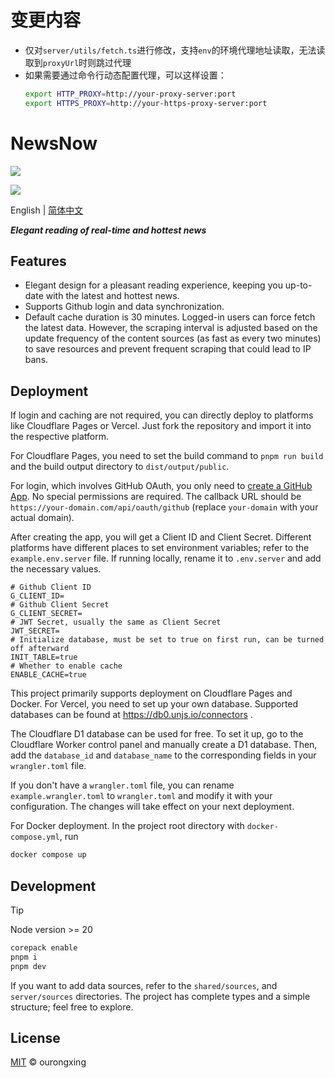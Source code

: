 # 变更内容
- 仅对`server/utils/fetch.ts`进行修改，支持`env`的环境代理地址读取，无法读取到`proxyUrl`时则跳过代理
- 如果需要通过命令行动态配置代理，可以这样设置：
  ```bash
  export HTTP_PROXY=http://your-proxy-server:port
  export HTTPS_PROXY=http://your-https-proxy-server:port
  ```

# NewsNow
![](screenshots/preview-1.png)

![](screenshots/preview-2.png)

English | [简体中文](README.zh-CN.md)

***Elegant reading of real-time and hottest news***

## Features
- Elegant design for a pleasant reading experience, keeping you up-to-date with the latest and hottest news.
- Supports Github login and data synchronization.
- Default cache duration is 30 minutes. Logged-in users can force fetch the latest data. However, the scraping interval is adjusted based on the update frequency of the content sources (as fast as every two minutes) to save resources and prevent frequent scraping that could lead to IP bans.

## Deployment

If login and caching are not required, you can directly deploy to platforms like Cloudflare Pages or Vercel. Just fork the repository and import it into the respective platform.

For Cloudflare Pages, you need to set the build command to `pnpm run build` and the build output directory to `dist/output/public`.

For login, which involves GitHub OAuth, you only need to [create a GitHub App](https://github.com/settings/applications/new). No special permissions are required. The callback URL should be `https://your-domain.com/api/oauth/github` (replace `your-domain` with your actual domain).

After creating the app, you will get a Client ID and Client Secret. Different platforms have different places to set environment variables; refer to the `example.env.server` file. If running locally, rename it to `.env.server` and add the necessary values.

```env
# Github Client ID
G_CLIENT_ID=
# Github Client Secret
G_CLIENT_SECRET=
# JWT Secret, usually the same as Client Secret
JWT_SECRET=
# Initialize database, must be set to true on first run, can be turned off afterward
INIT_TABLE=true
# Whether to enable cache
ENABLE_CACHE=true
```

This project primarily supports deployment on Cloudflare Pages and Docker. For Vercel, you need to set up your own database. Supported databases can be found at https://db0.unjs.io/connectors .

The Cloudflare D1 database can be used for free. To set it up, go to the Cloudflare Worker control panel and manually create a D1 database. Then, add the `database_id` and `database_name` to the corresponding fields in your `wrangler.toml` file.

If you don't have a `wrangler.toml` file, you can rename `example.wrangler.toml` to `wrangler.toml` and modify it with your configuration. The changes will take effect on your next deployment.

For Docker deployment. In the project root directory with `docker-compose.yml`, run

```sh
docker compose up
```

## Development

> [!TIP]
> Node version >= 20

```sh
corepack enable
pnpm i
pnpm dev
```

If you want to add data sources, refer to the `shared/sources`, and `server/sources` directories. The project has complete types and a simple structure; feel free to explore.

## License

[MIT](./LICENSE) © ourongxing
